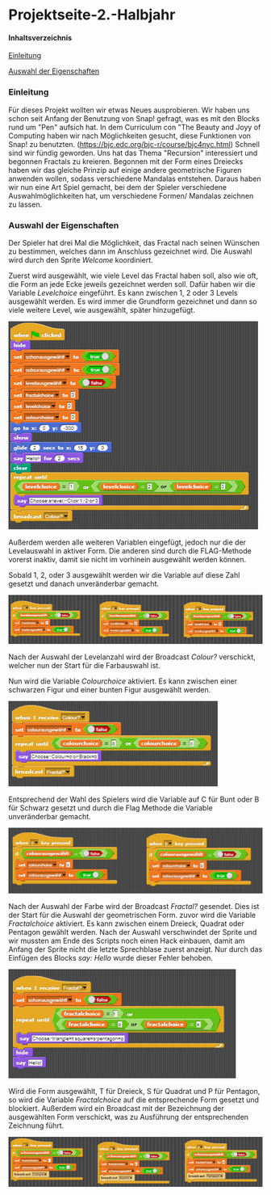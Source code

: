 # Projektseite-2.-Halbjahr

#### Inhaltsverzeichnis

[Einleitung](#1)

[Auswahl der Eigenschaften](#2)


### <a name="1"></a>Einleitung
Für dieses Projekt wollten wir etwas Neues ausprobieren. Wir haben uns schon seit Anfang der Benutzung von Snap! gefragt, was es mit den Blocks rund um "Pen" aufsich hat. In dem Curriculum con "The Beauty and Joyy of Computing haben wir nach Möglichkeiten gesucht, diese Funktionen von Snap! zu benutzten. (https://bjc.edc.org/bjc-r/course/bjc4nyc.html)
Schnell sind wir fündig geworden. Uns hat das Thema "Recursion" interessiert und begonnen Fractals zu kreieren. Begonnen mit der Form eines Dreiecks haben wir das gleiche Prinzip auf einige andere geometrische Figuren anwenden wollen, sodass verschiedene Mandalas entstehen. Daraus haben wir nun eine Art Spiel gemacht, bei dem der Spieler verschiedene Auswahlmöglichkeiten hat, um verschiedene Formen/ Mandalas zeichnen zu lassen.

### <a name="2"></a>Auswahl der Eigenschaften
Der Spieler hat drei Mal die Möglichkeit, das Fractal nach seinen Wünschen zu bestimmen, welches dann im Anschluss gezeichnet wird.
Die Auswahl wird durch den Sprite *Welcome* koordiniert. 

Zuerst wird ausgewählt, wie viele Level das Fractal haben soll, also wie oft, die Form an jede Ecke jeweils gezeichnet werden soll.
Dafür haben wir die Variable *Levelchoice* eingeführt. Es kann zwischen 1, 2 oder 3 Levels ausgewählt werden. Es wird immer die Grundform gezeichnet und dann so viele weitere Level, wie ausgewählt, später hinzugefügt.

![image1](https://github.com/userhg/Projektseite-2.-Halbjahr/blob/master/Anfang%201.png)

Außerdem werden alle weiteren Variablen eingefügt, jedoch nur die der Levelauswahl in aktiver Form. Die anderen sind durch die FLAG-Methode vorerst inaktiv, damit sie nicht im vorhinein ausgewählt werden können.

Sobald 1, 2, oder 3 ausgewählt werden wir die Variable auf diese Zahl gesetzt und danach unveränderbar gemacht.

![image2](https://github.com/userhg/Projektseite-2.-Halbjahr/blob/master/Levelauswahl.png)

Nach der Auswahl der Levelanzahl wird der Broadcast *Colour?* verschickt, welcher nun der Start für die Farbauswahl ist. 

Nun wird die Variable *Colourchoice* aktiviert. Es kann zwischen einer schwarzen Figur und einer bunten Figur ausgewählt werden.

![image3](https://github.com/userhg/Projektseite-2.-Halbjahr/blob/master/Anfang%202%20r.png)

Entsprechend der Wahl des Spielers wird die Variable auf C für Bunt oder B für Schwarz gesetzt und durch die Flag Methode die Variable unveränderbar gemacht.

![image4](https://github.com/userhg/Projektseite-2.-Halbjahr/blob/master/Farbauswahl.png)

Nach der Auswahl der Farbe wird der Broadcast *Fractal?* gesendet.
Dies ist der Start für die Auswahl der geometrischen Form. zuvor wird die Variable *Fractalchoice* aktiviert.
Es kann zwischen einem Dreieck, Quadrat oder Pentagon gewählt werden. Nach der Auswahl verschwindet der Sprite und wir mussten am Ende des Scripts noch einen Hack einbauen, damit am Anfang der Sprite nicht die letzte Sprechblase zuerst anzeigt. Nur durch das Einfügen des Blocks *say: Hello* wurde dieser Fehler behoben. 

![image5](https://github.com/userhg/Projektseite-2.-Halbjahr/blob/master/Anfang%203.png)
 
Wird die Form ausgewählt, T für Dreieck, S für Quadrat und P  für Pentagon, so wird die Variable *Fractalchoice* auf die entsprechende Form gesetzt und blockiert. Außerdem wird ein Broadcast mit der Bezeichnung der ausgewählten Form verschickt, was zu Ausführung der entsprechenden Zeichnung führt. 

![image6](https://github.com/userhg/Projektseite-2.-Halbjahr/blob/master/Formauswahl.png)
